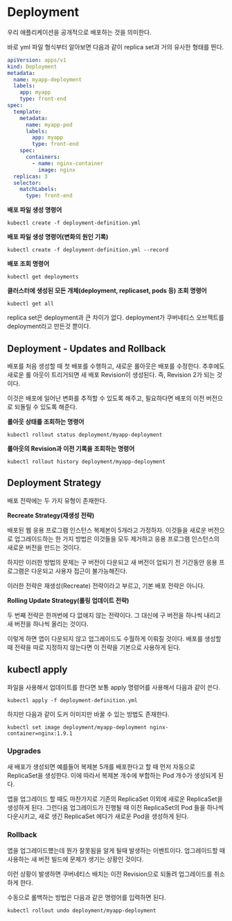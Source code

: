 # Deployment

우리 애플리케이션을 공개적으로 배포하는 것을 의미한다.

바로 yml 파일 형식부터 알아보면 다음과 같이 replica set과 거의 유사한 형태를 띈다.

```yml
apiVersion: apps/v1
kind: Deployment
metadata:
  name: myapp-deployment
  labels:
    app: myapp
    type: front-end
spec:
  template:
    metadata:
      name: myapp-pod
      labels:
        app: myapp
        type: front-end
    spec:
      containers:
        - name: nginx-container
          image: nginx
  replicas: 3
  selector:
    matchLabels:
      type: front-end
```

**배포 파일 생성 명령어**

```shell
kubectl create -f deployment-definition.yml
```

**배포 파일 생성 명령어(변화의 원인 기록)**

```shell
kubectl create -f deployment-definition.yml --record
```

**배포 조회 명령어**

```shell
kubectl get deployments
```

**클러스터에 생성된 모든 개체(deployment, replicaset, pods 등) 조회 명령어**

```shell
kubectl get all
```

replica set은 deployment과 큰 차이가 없다. deployment가 쿠버네티스 오브젝트를 deployment라고 만든것 뿐이다.

## Deployment - Updates and Rollback

배포를 처음 생성할 때 첫 배포를 수행하고, 새로운 롤아웃은 배포를 수정한다. 추후에도 새로운 롤 아웃이 트리거되면 새 배포 Revision이 생성된다. 즉, Revision 2가 되는 것이다.

이것은 배포에 일어난 변화를 추적할 수 있도록 해주고, 필요하다면 배포의 이전 버전으로 되돌릴 수 있도록 해준다.

**롤아웃 상태를 조회하는 명령어**

```shell
kubectl rollout status deployment/myapp-deployment
```

**롤아웃의 Revision과 이전 기록을 조회하는 명령어**

```shell
kubectl rollout history deployment/myapp-deployment
```

## Deployment Strategy

배포 전략에는 두 가지 유형이 존재한다.

**Recreate Strategy(재생성 전략)**

배포된 웹 응용 프로그램 인스턴스 복제본이 5개라고 가정하자. 이것들을 새로운 버전으로 업그레이드하는 한 가지 방법은 이것들을 모두 제거하고 응용 프로그램 인스턴스의 새로운 버전을 만드는 것이다.

하지만 이러한 방법의 문제는 구 버전이 다운되고 새 버전이 업되기 전 기간동안 응용 프로그램은 다운되고 사용자 접근이 불가능해진다.

이러한 전략은 재생성(Recreate) 전략이라고 부르고, 기본 배포 전략은 아니다.

**Rolling Update Strategy(롤링 업데이트 전략)**

두 번째 전략은 한꺼번에 다 없애지 않는 전략이다. 그 대신에 구 버전을 하나씩 내리고 새 버전을 하나씩 올리는 것이다.

이렇게 하면 앱이 다운되지 않고 업그레이드도 수월하게 이뤄질 것이다. 배포를 생성할 때 전략을 따로 지정하지 않는다면 이 전략을 기본으로 사용하게 된다.

## kubectl apply

파일을 사용해서 업데이트를 한다면 보통 apply 명령어를 사용해서 다음과 같이 쓴다.

```shell
kubectl apply -f deployment-definition.yml
```

하지만 다음과 같이 도커 이미지만 바꿀 수 있는 방법도 존재한다.

```shell
kubectl set image deployment/myapp-deployment nginx-container=nginx:1.9.1
```

### Upgrades

새 배포가 생성되면 예를들어 복제본 5개를 배포한다고 할 때 먼저 자동으로 ReplicaSet을 생성한다. 이에 따라서 복제본 개수에 부합하는 Pod 개수가 생성되게 된다.

앱을 업그레이드 할 때도 마찬가지로 기존의 ReplicaSet 이외에 새로운 ReplicaSet을 생성하게 된다. 그런다음 업그레이드가 진행될 때 이전 ReplicaSet의 Pod 들을 하나씩 다운시키고, 새로 생긴 ReplicaSet 에다가 새로운 Pod을 생성하게 된다.

### Rollback

앱을 업그레이드헀는데 뭔가 잘못됨을 알게 될때 발생하는 이벤트이다. 업그레이드할 때 사용하는 새 버전 빌드에 문제가 생기는 상황인 것이다.

이런 상황이 발생하면 쿠버네티스 배치는 이전 Revision으로 되돌려 업그레이드를 취소하게 한다.

수동으로 롤백하는 방법은 다음과 같은 명령어를 입력하면 된다.

```shell
kubectl rollout undo deployment/myapp-deployment
```